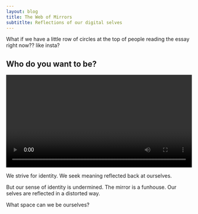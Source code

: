 ```yaml
---
layout: blog
title: The Web of Mirrors
subtitlte: Reflections of our digital selves
---
```







What if we have a little row of circles at the top of people reading the essay right now?? like insta?

<div class="videowrapper">
<h2 class="red absolute">Who do you want to be?</h2>
<video autoplay="true" id="videoElement"></video>
</div>

We strive for identity. We seek meaning reflected back at ourselves.

But our sense of identity is undermined. The mirror is a funhouse. Our selves are reflected in a distorted way.

What space can we be ourselves?


<style>
video{
width:100%;
}
</style>

<script>
var video = document.querySelector("#videoElement");

if (navigator.mediaDevices.getUserMedia) {
navigator.mediaDevices.getUserMedia({ video: true })
.then(function (stream) {
video.srcObject = stream;
})
.catch(function (err0r) {
console.log("Something went wrong!");
});
}</script>